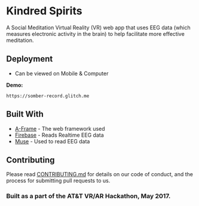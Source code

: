 # Kindred Spirits

A Social Meditation Virtual Reality (VR) web app that uses EEG data (which measures electronic activity in the brain) to help facilitate more effective meditation. 

## Deployment
* Can be viewed on Mobile & Computer

**Demo:**
```
https://somber-record.glitch.me
```

## Built With

* [A-Frame](https://aframe.io/) - The web framework used
* [Firebase](https://firebase.google.com/docs/) - Reads Realtime EEG data
* [Muse](http://developer.choosemuse.com/) - Used to read EEG data

## Contributing

Please read [CONTRIBUTING.md](https://gist.github.com/PurpleBooth/b24679402957c63ec426) for details on our code of conduct, and the process for submitting pull requests to us.


### Built as a part of the AT&T VR/AR Hackathon, May 2017.
